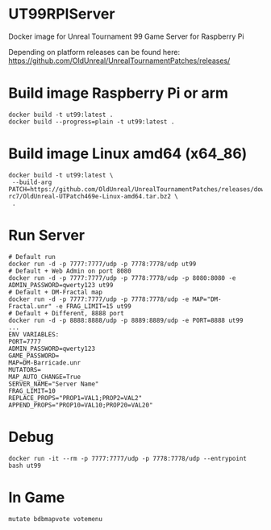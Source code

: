 # UT99RPIServer
Docker image for Unreal Tournament 99 Game Server for Raspberry Pi

Depending on platform releases can be found here:
https://github.com/OldUnreal/UnrealTournamentPatches/releases/

# Build image Raspberry Pi or arm

```
docker build -t ut99:latest .
docker build --progress=plain -t ut99:latest .
```

# Build image Linux amd64 (x64_86)

```
docker build -t ut99:latest \
 --build-arg PATCH=https://github.com/OldUnreal/UnrealTournamentPatches/releases/download/v469e-rc7/OldUnreal-UTPatch469e-Linux-amd64.tar.bz2 \
 .
```

# Run Server
```
# Default run
docker run -d -p 7777:7777/udp -p 7778:7778/udp ut99
# Default + Web Admin on port 8080
docker run -d -p 7777:7777/udp -p 7778:7778/udp -p 8080:8080 -e ADMIN_PASSWORD=qwerty123 ut99
# Default + DM-Fractal map
docker run -d -p 7777:7777/udp -p 7778:7778/udp -e MAP="DM-Fractal.unr" -e FRAG_LIMIT=15 ut99
# Default + Different, 8888 port
docker run -d -p 8888:8888/udp -p 8889:8889/udp -e PORT=8888 ut99
...
ENV VARIABLES:
PORT=7777
ADMIN_PASSWORD=qwerty123
GAME_PASSWORD=
MAP=DM-Barricade.unr
MUTATORS=
MAP_AUTO_CHANGE=True
SERVER_NAME="Server Name"
FRAG_LIMIT=10
REPLACE_PROPS="PROP1=VAL1;PROP2=VAL2"
APPEND_PROPS="PROP10=VAL10;PROP20=VAL20"
```

# Debug
```
docker run -it --rm -p 7777:7777/udp -p 7778:7778/udp --entrypoint bash ut99
```
# In Game
```
mutate bdbmapvote votemenu
```

